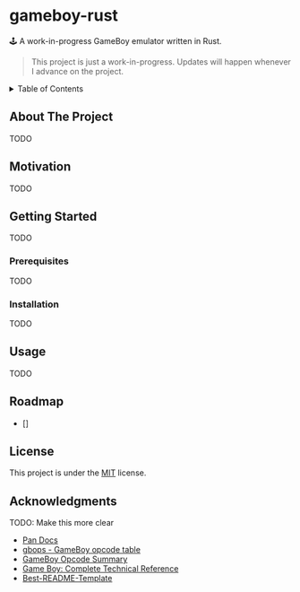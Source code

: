 # gameboy-rust

🕹️ A work-in-progress GameBoy emulator written in Rust.

> This project is just a work-in-progress. Updates will happen whenever I advance on the project.

<details>
  <summary>Table of Contents</summary>
  <ol>
    <li>
      <a href="#Motivation">Motivation</a>
    </li>
    <li>
      <a href="#getting-started">Getting Started</a>
      <ul>
        <li><a href="#prerequisites">Prerequisites</a></li>
        <li><a href="#installation">Installation</a></li>
      </ul>
    </li>
    <li><a href="#motivation">Motivation</a></li>
    <li><a href="#usage">Usage</a></li>
    <li><a href="#roadmap">Roadmap</a></li>
    <li><a href="#license">License</a></li>
    <li><a href="#acknowledgments">Acknowledgments</a></li>
  </ol>
</details>

## About The Project

TODO

## Motivation

TODO

## Getting Started

TODO

### Prerequisites

TODO

### Installation

TODO

## Usage

TODO

## Roadmap

- []

## License

This project is under the [MIT](./LICENSE) license.

## Acknowledgments

TODO: Make this more clear

- [Pan Docs](https://gbdev.io/pandocs/Specifications.html)
- [gbops - GameBoy opcode table](https://izik1.github.io/gbops/)
- [GameBoy Opcode Summary](http://www.devrs.com/gb/files/opcodes.html)
- [Game Boy: Complete Technical Reference](https://gekkio.fi/files/gb-docs/gbctr.pdf)
- [Best-README-Template](https://github.com/othneildrew/Best-README-Template)
